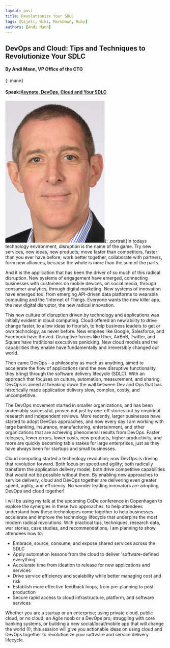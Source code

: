 ```yaml
---
layout: post
title: Revolutionize Your SDLC
tags: [Gijeli, Wiki, MarkDown, Ruby]
authors: [Andi Mann]
---
```


## DevOps and Cloud: Tips and Techniques to Revolutionize Your SDLC

#### By Andi Mann, VP Office of the CTO
{: mann}

#### Speak:[Keynote, DevOps, Cloud and Your SDLC](/program#devops)

![Andi Mann](/images/speakers/andimann.jpg){: .portrait}In todays technology environment, disruption is the name of the game. Try new services, new ideas, new products; move faster than competitors, faster than you ever have before; work better together, collaborate with partners, form new alliances, because the whole is more than the sum of the parts.

And it is the application that has been the driver of so much of this radical disruption. New systems of engagement have emerged, connecting businesses with customers on mobile devices, on social media, through consumer analytics, through digital marketing. New systems of innovation have emerged too, from emerging API-driven data platforms to wearable computing and the 'Internet of Things. Everyone wants the new killer app, the new digital disruptor, the new radical innovation.

This new culture of disruption driven by technology and applications was initially evident in cloud computing. Cloud offered an new ability to drive change faster, to allow ideas to flourish, to help business leaders to get or own technology, as never before. New empires like Google, Salesforce, and Facebook have thrived. Disruptive forces like Uber, AirBnB, Twitter, and Square have traditional executives panicking. New cloud models and the capabilities they enable have fundamentally and irreversibly changed our world.

Then came DevOps – a philosophy as much as anything, aimed to accelerate the flow of applications (and the new disruptive functionality they bring) through the software delivery lifecycle (SDLC). With an approach that focuses on culture, automation, measurement, and sharing, DevOps is aimed at breaking down the wall between Dev and Ops that has historically made application delivery slow, complex, costly, and uncompetitive.

The DevOps movement started in smaller organizations, and has been undeniably successful, proven not just by one-off stories but by empirical research and independent reviews. More recently, larger businesses have started to adopt DevOps approaches, and now every day I am working with large banking, insurance, manufacturing, entertainment, and other organizations that are achieving phenomenal results from DevOps. Faster releases, fewer errors, lower costs, new products, higher productivity, and more are quickly becoming table stakes for large enterprises, just as they have always been for startups and small businesses.

Cloud computing started a technology revolution; now DevOps is driving that revolution forward. Both focus on speed and agility; both radically transform the application delivery model; both drive competitive capabilities that would not be possible without them. By enabling new approaches to service delivery, cloud and DevOps together are delivering even greater speed, agility, and efficiency. No wonder leading innovators are adopting DevOps and cloud together!

I will be using my talk at the upcoming CoDe  conference in Copenhagen to explore the synergies in these two approaches, to help attendees understand how these technologies come together to help businesses accelerate and improve the technology lifecycle that underpins the most modern radical revolutions. With practical tips, techniques, research data, war stories, case studies, and recommendations, I am planning to show attendees how to:

*	Embrace, source, consume, and expose shared services across the SDLC
*	Apply automation lessons from the cloud to deliver 'software-defined everything'
*	Accelerate time from ideation to release for new applications and services
*	Drive service efficiency and scalability while better managing cost and risk
*	Establish more effective feedback loops, from pre-planning to post-production
*	Secure rapid access to cloud infrastructure, platform, and software services

Whether you are a startup or an enterprise; using private cloud, public cloud, or no cloud; an Agile noob or a DevOps pro; struggling with core banking systems, or building a new social/local/mobile app that will change the world (!); this session will give you actionable ideas on using cloud and DevOps together to revolutionize your software and service delivery lifecycle.

